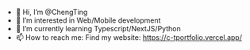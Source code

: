 - 👋 Hi, I’m @ChengTing
- 👀 I’m interested in Web/Mobile development
- 🌱 I’m currently learning Typescript/NextJS/Python
- 📫 How to reach me:
Find my website:
https://c-tportfolio.vercel.app/

<!---
ChengTing315/ChengTing315 is a ✨ special ✨ repository because its `README.md` (this file) appears on your GitHub profile.
You can click the Preview link to take a look at your changes.
--->
